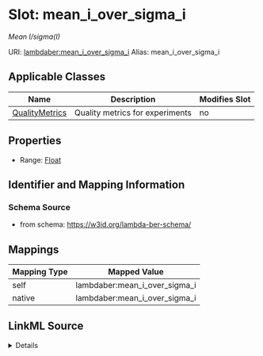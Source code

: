 

# Slot: mean_i_over_sigma_i 


_Mean I/sigma(I)_





URI: [lambdaber:mean_i_over_sigma_i](https://w3id.org/lambda-ber-schema/mean_i_over_sigma_i)
Alias: mean_i_over_sigma_i

<!-- no inheritance hierarchy -->





## Applicable Classes

| Name | Description | Modifies Slot |
| --- | --- | --- |
| [QualityMetrics](QualityMetrics.md) | Quality metrics for experiments |  no  |






## Properties

* Range: [Float](Float.md)




## Identifier and Mapping Information






### Schema Source


* from schema: https://w3id.org/lambda-ber-schema/




## Mappings

| Mapping Type | Mapped Value |
| ---  | ---  |
| self | lambdaber:mean_i_over_sigma_i |
| native | lambdaber:mean_i_over_sigma_i |




## LinkML Source

<details>
```yaml
name: mean_i_over_sigma_i
description: Mean I/sigma(I)
from_schema: https://w3id.org/lambda-ber-schema/
rank: 1000
alias: mean_i_over_sigma_i
owner: QualityMetrics
domain_of:
- QualityMetrics
range: float

```
</details>